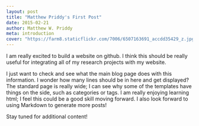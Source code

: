 ```yaml
---
layout: post
title: "Matthew Priddy's First Post"
date: 2015-02-21
author: Matthew W. Priddy
meta: introduction
cover: "https://farm8.staticflickr.com/7006/6507163691_accdd35429_z.jpg"
---
```


I am really excited to build a website on github.  I think this should be really useful for integrating all of my research projects with my website.

I just want to check and see what the main blog page does with this information.  I wonder how many lines should be in here and get displayed?  The standard page is really wide; I can see why some of the templates have things on the side, such as categories or tags.  I am really enjoying learning html; I feel this could be a good skill moving forward.  I also look forward to using Markdown to generate more posts!

Stay tuned for additional content!
